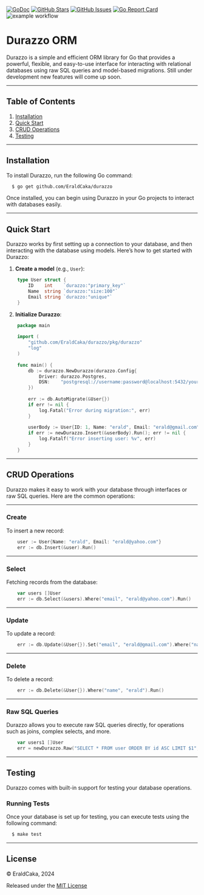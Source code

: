 [![GoDoc](https://pkg.go.dev/badge/github.com/EraldCaka/durazzo)](https://pkg.go.dev/github.com/EraldCaka/durazzo)
[![GitHub Stars](https://img.shields.io/github/stars/EraldCaka/durazzo)](https://github.com/EraldCaka/durazzo/stargazers)
[![GitHub Issues](https://img.shields.io/github/issues/EraldCaka/durazzo)](https://github.com/EraldCaka/durazzo/issues)
[![Go Report Card](https://goreportcard.com/badge/github.com/EraldCaka/durazzo)](https://goreportcard.com/report/github.com/EraldCaka/durazzo)
![example workflow](https://github.com/EraldCaka/durazzo/actions/workflows/main.yml/badge.svg?branch=main)
# Durazzo ORM

Durazzo is a simple and efficient ORM library for Go that provides a powerful, flexible, and easy-to-use interface for interacting with relational databases using raw SQL queries and model-based migrations. Still under development new features will come up soon.

---



## Table of Contents

1. [Installation](#installation)
2. [Quick Start](#quick-start)
3. [CRUD Operations](#crud-operations)
4. [Testing](#testing)

---

## Installation

To install Durazzo, run the following Go command:

```bash
  $ go get github.com/EraldCaka/durazzo
```

Once installed, you can begin using Durazzo in your Go projects to interact with databases easily.

---

## Quick Start

Durazzo works by first setting up a connection to your database, and then interacting with the database using models. Here’s how to get started with Durazzo:

1. **Create a model** (e.g., `User`):

```go
    type User struct {
        ID    int    `durazzo:"primary_key"`
        Name  string `durazzo:"size:100"`
        Email string `durazzo:"unique"`
    }
```

2. **Initialize Durazzo**:

```go
    package main
    
    import (
        "github.com/EraldCaka/durazzo/pkg/durazzo"
        "log"
    )
    
    func main() {
        db := durazzo.NewDurazzo(durazzo.Config{
            Driver: durazzo.Postgres,
            DSN:    "postgresql://username:password@localhost:5432/yourdbname?sslmode=disable",
        })
    
        err := db.AutoMigrate(&User{})
        if err != nil {
            log.Fatal("Error during migration:", err)
        }
		
        userBody := User{ID: 1, Name: "erald", Email: "erald@gmail.com"}
        if err := newDurazzo.Insert(&userBody).Run(); err != nil {
            log.Fatalf("Error inserting user: %v", err)
        }   
    }
```

---

## CRUD Operations

Durazzo makes it easy to work with your database through interfaces or raw SQL queries. Here are the common operations:

---
### Create


To insert a new record:

```go
    user := User{Name: "erald", Email: "erald@yahoo.com"}
    err := db.Insert(&user).Run()
```
---
### Select


Fetching records from the database:

```go
    var users []User
    err := db.Select(&users).Where("email", "erald@yahoo.com").Run()
```
---
### Update

To update a record:
```go
    err := db.Update(&User{}).Set("email", "erald@gmail.com").Where("name", "erald").Run()
```
---
### Delete

To delete a record:

```go
    err := db.Delete(&User{}).Where("name", "erald").Run()
```
---
### Raw SQL Queries

Durazzo allows you to execute raw SQL queries directly, for operations such as joins, complex selects, and more. 

```go
    var users1 []User
    err = newDurazzo.Raw("SELECT * FROM user ORDER BY id ASC LIMIT $1", 2).Model(&users1).Run()
```

---

## Testing

Durazzo comes with built-in support for testing your database operations.


### Running Tests

Once your database is set up for testing, you can execute tests using the following command:

```bash
  $ make test
```


---

## License

© EraldCaka, 2024

Released under the [MIT License](https://github.com/EraldCaka/durazzo/blob/main/license)
